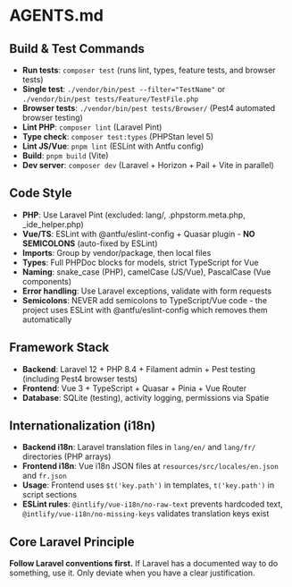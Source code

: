 # AGENTS.md

## Build & Test Commands

- **Run tests**: `composer test` (runs lint, types, feature tests, and browser tests)
- **Single test**: `./vendor/bin/pest --filter="TestName"` or `./vendor/bin/pest tests/Feature/TestFile.php`
- **Browser tests**: `./vendor/bin/pest tests/Browser/` (Pest4 automated browser testing)
- **Lint PHP**: `composer lint` (Laravel Pint)
- **Type check**: `composer test:types` (PHPStan level 5)
- **Lint JS/Vue**: `pnpm lint` (ESLint with Antfu config)
- **Build**: `pnpm build` (Vite)
- **Dev server**: `composer dev` (Laravel + Horizon + Pail + Vite in parallel)

## Code Style

- **PHP**: Use Laravel Pint (excluded: lang/, .phpstorm.meta.php, \_ide_helper.php)
- **Vue/TS**: ESLint with @antfu/eslint-config + Quasar plugin - **NO SEMICOLONS** (auto-fixed by ESLint)
- **Imports**: Group by vendor/package, then local files
- **Types**: Full PHPDoc blocks for models, strict TypeScript for Vue
- **Naming**: snake_case (PHP), camelCase (JS/Vue), PascalCase (Vue components)
- **Error handling**: Use Laravel exceptions, validate with form requests
- **Semicolons**: NEVER add semicolons to TypeScript/Vue code - the project uses ESLint with @antfu/eslint-config which removes them automatically

## Framework Stack

- **Backend**: Laravel 12 + PHP 8.4 + Filament admin + Pest testing (including Pest4 browser tests)
- **Frontend**: Vue 3 + TypeScript + Quasar + Pinia + Vue Router
- **Database**: SQLite (testing), activity logging, permissions via Spatie

## Internationalization (i18n)

- **Backend i18n**: Laravel translation files in `lang/en/` and `lang/fr/` directories (PHP arrays)
- **Frontend i18n**: Vue i18n JSON files at `resources/src/locales/en.json` and `fr.json`
- **Usage**: Frontend uses `$t('key.path')` in templates, `t('key.path')` in script sections
- **ESLint rules**: `@intlify/vue-i18n/no-raw-text` prevents hardcoded text, `@intlify/vue-i18n/no-missing-keys` validates translation keys exist

## Core Laravel Principle

**Follow Laravel conventions first.** If Laravel has a documented way to do something, use it. Only deviate when you have a clear justification.
